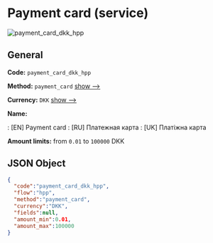 
# Payment card (service) 
![payment_card_dkk_hpp](https://static.openfintech.io/payment_methods/payment_card_dkk_hpp/logo.svg?w=400&c=v0.59.26#w200)  

## General 
 
**Code:** `payment_card_dkk_hpp` 
 
**Method:** `payment_card` 
 [show -->](/payment-methods/payment_card/) 
 
**Currency:** `DKK` [show -->](/currencies/DKK/) 
 
**Name:** 
 
:	[EN] Payment card 
:	[RU] Платежная карта 
:	[UK] Платіжна карта 
 
**Amount limits:** from `0.01` to `100000` DKK 

## JSON Object 

```json
{
  "code":"payment_card_dkk_hpp",
  "flow":"hpp",
  "method":"payment_card",
  "currency":"DKK",
  "fields":null,
  "amount_min":0.01,
  "amount_max":100000
}
```  
